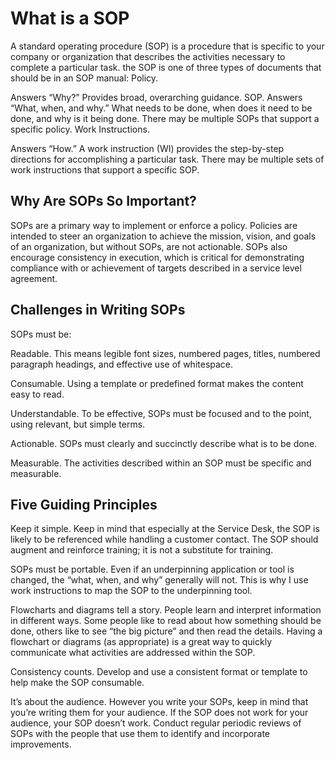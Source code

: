 # What is a SOP
  A standard operating procedure (SOP) is a procedure that is specific to your company or organization that describes the activities necessary to complete a particular task. 
the SOP is one of three types of documents that should be in an SOP manual:
Policy. 

Answers “Why?” Provides broad, overarching guidance.
SOP. Answers “What, when, and why.” What needs to be done, when does it need to be done, and why is it being done. There may be multiple SOPs that support a specific policy.
Work Instructions. 

Answers “How.” A work instruction (WI) provides the step-by-step directions for accomplishing a particular task. There may be multiple sets of work instructions that support a specific SOP.
 
## Why Are SOPs So Important?
SOPs are a primary way to implement or enforce a policy. Policies are intended to steer an organization to achieve the mission, vision, and goals of an organization, but without SOPs, are not actionable. 
SOPs also encourage consistency in execution, which is critical for demonstrating compliance with or achievement of targets described in a service level agreement.

 
## Challenges in Writing SOPs
SOPs must be: 

Readable. This means legible font sizes, numbered pages, titles, numbered paragraph headings, and effective use of whitespace.

Consumable. Using a template or predefined format makes the content easy to read.

Understandable. To be effective, SOPs must be focused and to the point, using relevant, but simple terms.

Actionable. SOPs must clearly and succinctly describe what is to be done.

Measurable. The activities described within an SOP must be specific and measurable.

## Five Guiding Principles
Keep it simple. Keep in mind that especially at the Service Desk, the SOP is likely to be referenced while handling a customer contact. The SOP should augment and reinforce training; it is not a substitute for training.

SOPs must be portable. Even if an underpinning application or tool is changed, the “what, when, and why” generally will not. This is why I use work instructions to map the SOP to the underpinning tool.

Flowcharts and diagrams tell a story. People learn and interpret information in different ways. Some people like to read about how something should be done, others like to see “the big picture” and then read the details. Having a flowchart or diagrams (as appropriate) is a great way to quickly communicate what activities are addressed within the SOP.

Consistency counts. Develop and use a consistent format or template to help make the SOP consumable.

It’s about the audience. However you write your SOPs, keep in mind that you’re writing them for your audience. If the SOP does not work for your audience, your SOP doesn’t work. Conduct regular periodic reviews of SOPs with the people that use them to identify and incorporate improvements.

